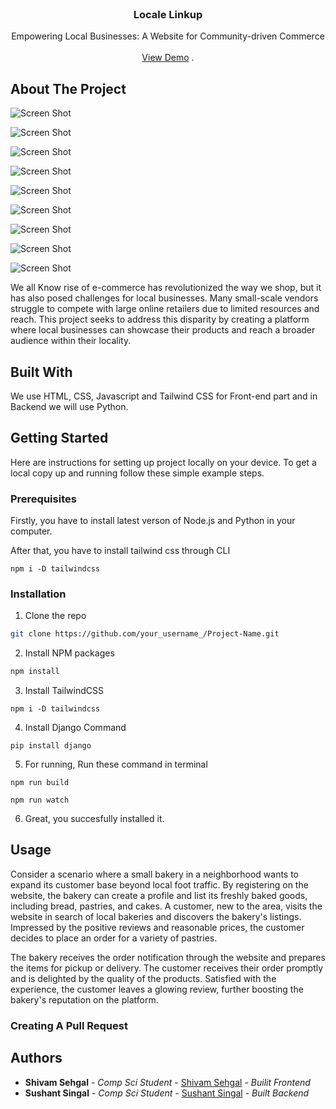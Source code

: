 <br/>
<p align="center">
  <h3 align="center">Locale Linkup</h3>

  <p align="center">
    Empowering Local Businesses: A Website for Community-driven Commerce
    <br/>
    <br/>
    <a href="https://github.com/Byte karma/">View Demo</a>
    .
  </p>
</p>


## About The Project

![Screen Shot](/images/Screenshot(196).png)

![Screen Shot](/images/Screenshot(197).png)

![Screen Shot](/images/Screenshot(198).png)

![Screen Shot](/images/Screenshot(199).png)

![Screen Shot](/images/Screenshot(200).png)

![Screen Shot](/images/Screenshot(201).png)

![Screen Shot](/images/Screenshot(202).png)

![Screen Shot](/images/Screenshot(203).png)

![Screen Shot](/images/Screenshot(204).png)

We all Know rise of e-commerce has revolutionized the way we shop, but it has also posed challenges for local businesses. Many small-scale vendors struggle to compete with large online retailers due to limited resources and reach. This project seeks to address this disparity by creating a platform where local businesses can showcase their products and reach a broader audience within their locality.

## Built With

We use HTML, CSS, Javascript and Tailwind CSS for Front-end part and in Backend we will use Python.

## Getting Started

Here are instructions for setting up project locally on your device.
To get a local copy up and running follow these simple example steps.

### Prerequisites

Firstly, you have to install latest verson of Node.js and Python in your computer.

 After that, you have to install tailwind css through CLI

```npm i -D tailwindcss```



### Installation

1. Clone the repo

```sh
git clone https://github.com/your_username_/Project-Name.git
```

2. Install NPM packages

```sh
npm install
```

3. Install TailwindCSS

 ```npm i -D tailwindcss```


4. Install  Django Command

```
pip install django
```

5. For running, Run these command in terminal

```npm run build```

```npm run watch```

6. Great, you succesfully installed it. 

## Usage

Consider a scenario where a small bakery in a neighborhood wants to expand its customer base beyond local foot traffic. By registering on the website, the bakery can create a profile and list its freshly baked goods, including bread, pastries, and cakes. A customer, new to the area, visits the website in search of local bakeries and discovers the bakery's listings. Impressed by the positive reviews and reasonable prices, the customer decides to place an order for a variety of pastries.

The bakery receives the order notification through the website and prepares the items for pickup or delivery. The customer receives their order promptly and is delighted by the quality of the products. Satisfied with the experience, the customer leaves a glowing review, further boosting the bakery's reputation on the platform.



### Creating A Pull Request



## Authors

* **Shivam Sehgal** - *Comp Sci Student* - [Shivam Sehgal](https://github.com/Shivamsehgal01) - *Builit Frontend*
* **Sushant Singal** - *Comp Sci Student* - [Sushant Singal](https://github.com/Sushantsingal) - *Built Backend*


